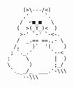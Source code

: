            (>\---/<)
           ,'     `.
          /  ⌐■_■   \
         (  >(_Y_)<  )
          >-' `-' `-<-.
         /  _.== ==.,- \
        /,    )`  '(    )
       ; `._.'      `--<
      :     \        |  )
      \      )       ;_/  
       `._ _/_  ___.'-\\\
          `--\\\
